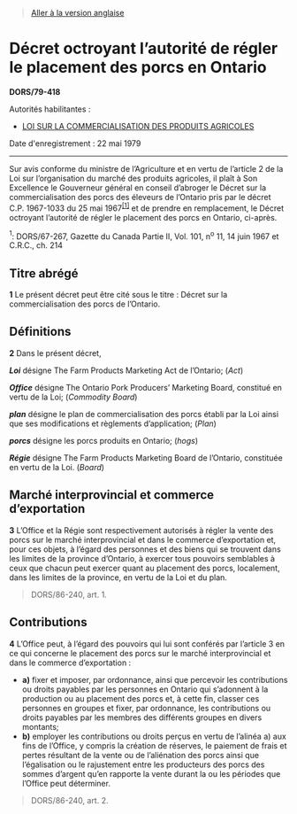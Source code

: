 > [Aller à la version anglaise](/en/Regulations/Statutory%20Orders%20and%20Regulations/79/418.md)

# Décret octroyant l’autorité de régler le placement des porcs en Ontario

**DORS/79-418**

Autorités habilitantes : 
- [LOI SUR LA COMMERCIALISATION DES PRODUITS AGRICOLES](/fr/Lois/Lois%20révisées%20du%20Canada/A/A-6.md)

Date d'enregistrement : 22 mai 1979

----------

Sur avis conforme du ministre de l’Agriculture et en vertu de l’article 2 de la Loi sur l’organisation du marché des produits agricoles, il plaît à Son Excellence le Gouverneur général en conseil d’abroger le Décret sur la commercialisation des porcs des éleveurs de l’Ontario pris par le décret C.P. 1967-1033 du 25 mai 1967<sup><a href='#nbp_SOR-79-418_f_hq_9971'>[1]</a></sup> et de prendre en remplacement, le Décret octroyant l’autorité de régler le placement des porcs en Ontario, ci-après.

<a name='nbp_SOR-79-418_f_hq_9971'><sup>1</sup></a>: DORS/67-267, Gazette du Canada Partie II, Vol. 101, n<sup>o</sup> 11, 14 juin 1967 et C.R.C., ch. 214<br />




## Titre abrégé


**1** Le présent décret peut être cité sous le titre : Décret sur la commercialisation des porcs de l’Ontario.




## Définitions


**2** Dans le présent décret,

***Loi*** désigne The Farm Products Marketing Act de l’Ontario; (*Act*)

***Office*** désigne The Ontario Pork Producers’ Marketing Board, constitué en vertu de la Loi; (*Commodity Board*)

***plan*** désigne le plan de commercialisation des porcs établi par la Loi ainsi que ses modifications et règlements d’application; (*Plan*)

***porcs*** désigne les porcs produits en Ontario; (*hogs*)

***Régie*** désigne The Farm Products Marketing Board de l’Ontario, constituée en vertu de la Loi. (*Board*)




## Marché interprovincial et commerce d’exportation


**3** L’Office et la Régie sont respectivement autorisés à régler la vente des porcs sur le marché interprovincial et dans le commerce d’exportation et, pour ces objets, à l’égard des personnes et des biens qui se trouvent dans les limites de la province d’Ontario, à exercer tous pouvoirs semblables à ceux que chacun peut exercer quant au placement des porcs, localement, dans les limites de la province, en vertu de la Loi et du plan.
> DORS/86-240, art. 1.





## Contributions


**4** L’Office peut, à l’égard des pouvoirs qui lui sont conférés par l’article 3 en ce qui concerne le placement des porcs sur le marché interprovincial et dans le commerce d’exportation :
- **a)** fixer et imposer, par ordonnance, ainsi que percevoir les contributions ou droits payables par les personnes en Ontario qui s’adonnent à la production ou au placement des porcs et, à cette fin, classer ces personnes en groupes et fixer, par ordonnance, les contributions ou droits payables par les membres des différents groupes en divers montants;
- **b)** employer les contributions ou droits perçus en vertu de l’alinéa a) aux fins de l’Office, y compris la création de réserves, le paiement de frais et pertes résultant de la vente ou de l’aliénation des porcs ainsi que l’égalisation ou le rajustement entre les producteurs des porcs des sommes d’argent qu’en rapporte la vente durant la ou les périodes que l’Office peut déterminer.
> DORS/86-240, art. 2.



